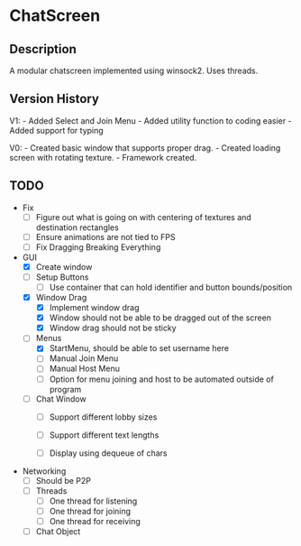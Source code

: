 # ChatScreen

## Description

A modular chatscreen implemented using winsock2. Uses threads.

## Version History

V1:
    - Added Select and Join Menu
    - Added utility function to coding easier
    - Added support for typing

V0: 
    - Created basic window that supports proper drag.
    - Created loading screen with rotating texture.
    - Framework created.

## TODO

- Fix
    - [ ] Figure out what is going on with centering of textures and destination rectangles
    - [ ] Ensure animations are not tied to FPS
    - [ ] Fix Dragging Breaking Everything

- GUI
    - [x] Create window
    - [ ] Setup Buttons
        - [ ] Use container that can hold identifier and button bounds/position
    - [x] Window Drag
        - [x] Implement window drag
        - [x] Window should not be able to be dragged out of the screen
        - [x] Window drag should not be sticky
    - [ ] Menus
        - [x] StartMenu, should be able to set username here
        - [ ] Manual Join Menu
        - [ ] Manual Host Menu
        - [ ] Option for menu joining and host to be automated outside of program
    - [ ] Chat Window
        - [ ] Support different lobby sizes
        - [ ] Support different text lengths
        - [ ] Display using dequeue of chars


- Networking
    - [ ] Should be P2P
    - [ ] Threads
        - [ ] One thread for listening
        - [ ] One thread for joining
        - [ ] One thread for receiving
    - [ ] Chat Object